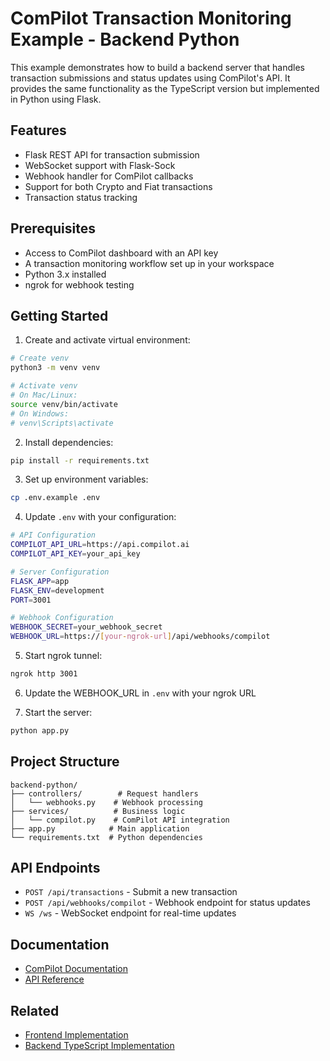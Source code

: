 ComPilot Transaction Monitoring Example - Backend Python
===================================================

This example demonstrates how to build a backend server that handles transaction submissions and status updates using ComPilot's API. It provides the same functionality as the TypeScript version but implemented in Python using Flask.

## Features

- Flask REST API for transaction submission
- WebSocket support with Flask-Sock
- Webhook handler for ComPilot callbacks
- Support for both Crypto and Fiat transactions
- Transaction status tracking

## Prerequisites

- Access to ComPilot dashboard with an API key
- A transaction monitoring workflow set up in your workspace
- Python 3.x installed
- ngrok for webhook testing

## Getting Started

1. Create and activate virtual environment:
```bash
# Create venv
python3 -m venv venv

# Activate venv
# On Mac/Linux:
source venv/bin/activate
# On Windows:
# venv\Scripts\activate
```

2. Install dependencies:
```bash
pip install -r requirements.txt
```

3. Set up environment variables:
```bash
cp .env.example .env
```

4. Update `.env` with your configuration:
```bash
# API Configuration
COMPILOT_API_URL=https://api.compilot.ai
COMPILOT_API_KEY=your_api_key

# Server Configuration
FLASK_APP=app
FLASK_ENV=development
PORT=3001

# Webhook Configuration
WEBHOOK_SECRET=your_webhook_secret
WEBHOOK_URL=https://[your-ngrok-url]/api/webhooks/compilot
```

5. Start ngrok tunnel:
```bash
ngrok http 3001
```

6. Update the WEBHOOK_URL in `.env` with your ngrok URL

7. Start the server:
```bash
python app.py
```

## Project Structure

```
backend-python/
├── controllers/        # Request handlers
│   └── webhooks.py    # Webhook processing
├── services/          # Business logic
│   └── compilot.py    # ComPilot API integration
├── app.py            # Main application
└── requirements.txt  # Python dependencies
```

## API Endpoints

- `POST /api/transactions` - Submit a new transaction
- `POST /api/webhooks/compilot` - Webhook endpoint for status updates
- `WS /ws` - WebSocket endpoint for real-time updates

## Documentation

- [ComPilot Documentation](https://docs.compilot.ai)
- [API Reference](https://docs.compilot.ai/developing/api/)

## Related

- [Frontend Implementation](../frontend)
- [Backend TypeScript Implementation](../backend-typescript) 